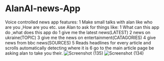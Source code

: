 # AlanAI-news-App
Voice controlled news app 
features:
1 Make small talks with alan like who are you ,How are you etc.
use Alan to ask for things like:
1 What can this app do ,what does this app do
1 give me the latest news(LATEST)
2 news on ukraine(TOPIC)
3 give me the news on entertainment(CATAGORIES)
4 give news from bbc news(SOURCES)
5 Reads headlines for every article and scrolls automatically detecting where it is
6 go to the main article page be asking alan to take you their.
![Screenshot (135)](https://user-images.githubusercontent.com/76607695/156131281-5118feee-a423-49a5-91f4-28fa5a0c6aaa.png)
![Screenshot (134)](https://user-images.githubusercontent.com/76607695/156131289-af4d78b0-b31f-4fcd-aaab-518cd955878e.png)
